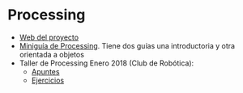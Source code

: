 # Processing
* [Web del proyecto](https://processing.org/)
* [Miniguía de Processing](https://github.com/pedroruizf/miniguia_processing). Tiene dos guías una introductoria y otra orientada a objetos
* Taller de Processing Enero 2018 (Club de Robótica):
  * [Apuntes](https://github.com/pedroruizf/miniguia_processing/blob/master/miniguia_processing.pdf)
  * [Ejercicios](https://github.com/pedroruizf/miniguia_processing/blob/master/archivos%20miniguia/archivos%20miniguia.zip)  
